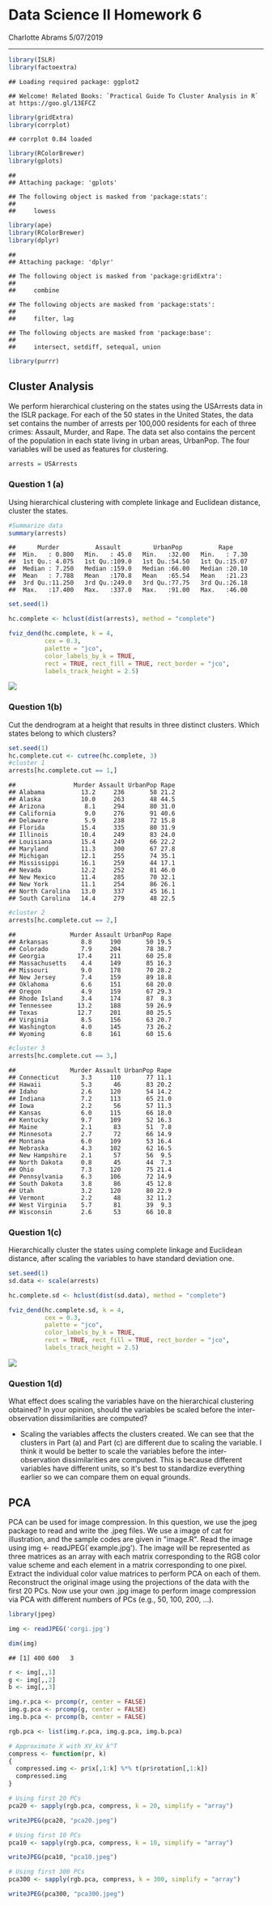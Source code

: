Data Science II Homework 6
================
Charlotte Abrams
5/07/2019

------------------------------------------------------------------------

``` r
library(ISLR)
library(factoextra)
```

    ## Loading required package: ggplot2

    ## Welcome! Related Books: `Practical Guide To Cluster Analysis in R` at https://goo.gl/13EFCZ

``` r
library(gridExtra)
library(corrplot)
```

    ## corrplot 0.84 loaded

``` r
library(RColorBrewer)
library(gplots)
```

    ## 
    ## Attaching package: 'gplots'

    ## The following object is masked from 'package:stats':
    ## 
    ##     lowess

``` r
library(ape)
library(RColorBrewer)
library(dplyr)
```

    ## 
    ## Attaching package: 'dplyr'

    ## The following object is masked from 'package:gridExtra':
    ## 
    ##     combine

    ## The following objects are masked from 'package:stats':
    ## 
    ##     filter, lag

    ## The following objects are masked from 'package:base':
    ## 
    ##     intersect, setdiff, setequal, union

``` r
library(purrr)
```

Cluster Analysis
----------------

We perform hierarchical clustering on the states using the USArrests data in the ISLR package. For each of the 50 states in the United States, the data set contains the number of arrests per 100,000 residents for each of three crimes: Assault, Murder, and Rape. The data set also contains the percent of the population in each state living in urban areas, UrbanPop. The four variables will be used as features for clustering.

``` r
arrests = USArrests
```

### Question 1 (a)

Using hierarchical clustering with complete linkage and Euclidean distance, cluster the states.

``` r
#Summarize data
summary(arrests)
```

    ##      Murder          Assault         UrbanPop          Rape      
    ##  Min.   : 0.800   Min.   : 45.0   Min.   :32.00   Min.   : 7.30  
    ##  1st Qu.: 4.075   1st Qu.:109.0   1st Qu.:54.50   1st Qu.:15.07  
    ##  Median : 7.250   Median :159.0   Median :66.00   Median :20.10  
    ##  Mean   : 7.788   Mean   :170.8   Mean   :65.54   Mean   :21.23  
    ##  3rd Qu.:11.250   3rd Qu.:249.0   3rd Qu.:77.75   3rd Qu.:26.18  
    ##  Max.   :17.400   Max.   :337.0   Max.   :91.00   Max.   :46.00

``` r
set.seed(1)

hc.complete <- hclust(dist(arrests), method = "complete")

fviz_dend(hc.complete, k = 4,
          cex = 0.3,
          palette = "jco",
          color_labels_by_k = TRUE,
          rect = TRUE, rect_fill = TRUE, rect_border = "jco",
          labels_track_height = 2.5)
```

![](DSII_HW6_files/figure-markdown_github/unnamed-chunk-3-1.png)

### Question 1(b)

Cut the dendrogram at a height that results in three distinct clusters. Which states belong to which clusters?

``` r
set.seed(1)
hc.complete.cut <- cutree(hc.complete, 3)
#cluster 1
arrests[hc.complete.cut == 1,]
```

    ##                Murder Assault UrbanPop Rape
    ## Alabama          13.2     236       58 21.2
    ## Alaska           10.0     263       48 44.5
    ## Arizona           8.1     294       80 31.0
    ## California        9.0     276       91 40.6
    ## Delaware          5.9     238       72 15.8
    ## Florida          15.4     335       80 31.9
    ## Illinois         10.4     249       83 24.0
    ## Louisiana        15.4     249       66 22.2
    ## Maryland         11.3     300       67 27.8
    ## Michigan         12.1     255       74 35.1
    ## Mississippi      16.1     259       44 17.1
    ## Nevada           12.2     252       81 46.0
    ## New Mexico       11.4     285       70 32.1
    ## New York         11.1     254       86 26.1
    ## North Carolina   13.0     337       45 16.1
    ## South Carolina   14.4     279       48 22.5

``` r
#cluster 2
arrests[hc.complete.cut == 2,]
```

    ##               Murder Assault UrbanPop Rape
    ## Arkansas         8.8     190       50 19.5
    ## Colorado         7.9     204       78 38.7
    ## Georgia         17.4     211       60 25.8
    ## Massachusetts    4.4     149       85 16.3
    ## Missouri         9.0     178       70 28.2
    ## New Jersey       7.4     159       89 18.8
    ## Oklahoma         6.6     151       68 20.0
    ## Oregon           4.9     159       67 29.3
    ## Rhode Island     3.4     174       87  8.3
    ## Tennessee       13.2     188       59 26.9
    ## Texas           12.7     201       80 25.5
    ## Virginia         8.5     156       63 20.7
    ## Washington       4.0     145       73 26.2
    ## Wyoming          6.8     161       60 15.6

``` r
#cluster 3
arrests[hc.complete.cut == 3,]
```

    ##               Murder Assault UrbanPop Rape
    ## Connecticut      3.3     110       77 11.1
    ## Hawaii           5.3      46       83 20.2
    ## Idaho            2.6     120       54 14.2
    ## Indiana          7.2     113       65 21.0
    ## Iowa             2.2      56       57 11.3
    ## Kansas           6.0     115       66 18.0
    ## Kentucky         9.7     109       52 16.3
    ## Maine            2.1      83       51  7.8
    ## Minnesota        2.7      72       66 14.9
    ## Montana          6.0     109       53 16.4
    ## Nebraska         4.3     102       62 16.5
    ## New Hampshire    2.1      57       56  9.5
    ## North Dakota     0.8      45       44  7.3
    ## Ohio             7.3     120       75 21.4
    ## Pennsylvania     6.3     106       72 14.9
    ## South Dakota     3.8      86       45 12.8
    ## Utah             3.2     120       80 22.9
    ## Vermont          2.2      48       32 11.2
    ## West Virginia    5.7      81       39  9.3
    ## Wisconsin        2.6      53       66 10.8

### Question 1(c)

Hierarchically cluster the states using complete linkage and Euclidean distance, after scaling the variables to have standard deviation one.

``` r
set.seed(1)
sd.data <- scale(arrests)

hc.complete.sd <- hclust(dist(sd.data), method = "complete")

fviz_dend(hc.complete.sd, k = 4,
          cex = 0.3,
          palette = "jco",
          color_labels_by_k = TRUE,
          rect = TRUE, rect_fill = TRUE, rect_border = "jco",
          labels_track_height = 2.5)
```

![](DSII_HW6_files/figure-markdown_github/unnamed-chunk-5-1.png)

### Question 1(d)

What effect does scaling the variables have on the hierarchical clustering obtained? In your opinion, should the variables be scaled before the inter-observation dissimilarities are computed?

-   Scaling the variables affects the clusters created. We can see that the clusters in Part (a) and Part (c) are different due to scaling the variable. I think it would be better to scale the variables before the inter-observation dissimilarities are computed. This is because different variables have different units, so it's best to standardize everything earlier so we can compare them on equal grounds.

PCA
---

PCA can be used for image compression. In this question, we use the jpeg package to read and write the .jpeg files. We use a image of cat for illustration, and the sample codes are given in "image.R". Read the image using img &lt;- readJPEG(\`example.jpg'). The image will be represented as three matrices as an array with each matrix corresponding to the RGB color value scheme and each element in a matrix corresponding to one pixel. Extract the individual color value matrices to perform PCA on each of them. Reconstruct the original image using the projections of the data with the first 20 PCs. Now use your own .jpg image to perform image compression via PCA with different numbers of PCs (e.g., 50, 100, 200, ...).

``` r
library(jpeg)

img <- readJPEG('corgi.jpg')

dim(img)
```

    ## [1] 400 600   3

``` r
r <- img[,,1]
g <- img[,,2]
b <- img[,,3]

img.r.pca <- prcomp(r, center = FALSE)
img.g.pca <- prcomp(g, center = FALSE)
img.b.pca <- prcomp(b, center = FALSE)

rgb.pca <- list(img.r.pca, img.g.pca, img.b.pca)

# Approximate X with XV_kV_k^T
compress <- function(pr, k)
{
  compressed.img <- pr$x[,1:k] %*% t(pr$rotation[,1:k])
  compressed.img
}

# Using first 20 PCs
pca20 <- sapply(rgb.pca, compress, k = 20, simplify = "array")

writeJPEG(pca20, "pca20.jpeg")

# Using first 10 PCs
pca10 <- sapply(rgb.pca, compress, k = 10, simplify = "array")

writeJPEG(pca10, "pca10.jpeg")

# Using first 300 PCs
pca300 <- sapply(rgb.pca, compress, k = 300, simplify = "array")

writeJPEG(pca300, "pca300.jpeg")
```
